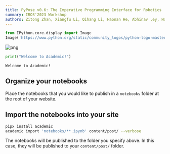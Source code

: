 ```yaml
---
title: PyPose v0.6: The Imperative Programming Interface for Robotics
summary: IROS'2023 Workshop
authors: Zitong Zhan, Xiangfu Li, Qihang Li, Haonan He, Abhinav ,ey, Haitao Xiao, Yangmengfei Xu, Xiangyu Chen, Kuan Xu, Kun Cao, Zhipeng Zhao, Zihan Wang, Huan Xu, Zihang Fang, Yutian Chen, Wentao Wang, Xu Fang, Yi Du, Tianhao Wu, Xiao Lin, Yuheng Qiu, Fan Yang, Jingnan Shi, Shaoshu Su, Yiren Lu, Taimeng Fu, Karthik Dantu, Jiajun Wu, Lihua Xie, Marco Hutter, Luca Carlone, Sebastian Scherer, Daning Huang, Yaoyu Hu, Junyi Geng and Chen Wang
---
```



```python
from IPython.core.display import Image
Image('https://www.python.org/static/community_logos/python-logo-master-v3-TM-flattened.png')
```

    
![png](output_1_0.png)
    

```python
print("Welcome to Academic!")
```

    Welcome to Academic!

## Organize your notebooks

Place the notebooks that you would like to publish in a `notebooks` folder at the root of your website.

## Import the notebooks into your site

```bash
pipx install academic
academic import 'notebooks/**.ipynb' content/post/ --verbose
```

The notebooks will be published to the folder you specify above. In this case, they will be published to your `content/post/` folder.

